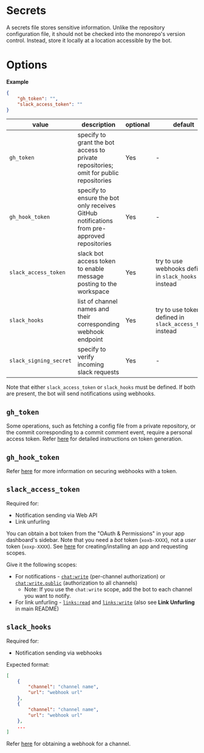 # Secrets

A secrets file stores sensitive information. Unlike the repository configuration file, it should not be checked into the monorepo's version control. Instead, store it locally at a location accessible by the bot.

# Options

**Example**

```json
{
    "gh_token": "",
    "slack_access_token": ""
}
```

| value | description | optional | default |
|-|-|-|-|
| `gh_token` | specify to grant the bot access to private repositories; omit for public repositories | Yes | - |
| `gh_hook_token` | specify to ensure the bot only receives GitHub notifications from pre-approved repositories | Yes | - |
| `slack_access_token` | slack bot access token to enable message posting to the workspace | Yes | try to use webhooks defined in `slack_hooks` instead |
| `slack_hooks` | list of channel names and their corresponding webhook endpoint | Yes | try to use token defined in `slack_access_token` instead |
| `slack_signing_secret` | specify to verify incoming slack requests | Yes | - |

Note that either `slack_access_token` or `slack_hooks` must be defined. If both are present, the bot will send notifications using webhooks.

## `gh_token`

Some operations, such as fetching a config file from a private repository, or the commit corresponding to a commit comment event, require a personal access token. Refer [here](https://docs.github.com/en/free-pro-team@latest/github/authenticating-to-github/creating-a-personal-access-token) for detailed instructions on token generation.

## `gh_hook_token`

Refer [here](https://docs.github.com/en/free-pro-team@latest/developers/webhooks-and-events/securing-your-webhooks) for more information on securing webhooks with a token.

## `slack_access_token`

Required for:
- Notification sending via Web API
- Link unfurling

You can obtain a bot token from the "OAuth & Permissions" in your app dashboard's sidebar. Note that you need a *bot* token (`xoxb-XXXX`), not a *user* token (`xoxp-XXXX`).
See [here](https://api.slack.com/authentication/basics#start) for creating/installing an app and requesting scopes.

Give it the following scopes:
- For notifications - [`chat:write`](https://api.slack.com/scopes/chat:write) (per-channel authorization) or [`chat:write.public`](https://api.slack.com/scopes/chat:write.public) (authorization to all channels)
    - Note: If you use the `chat:write` scope, add the bot to each channel you want to notify.
- For link unfurling - [`links:read`](https://api.slack.com/scopes/links:read) and [`links:write`](https://api.slack.com/scopes/links:write) (also see **Link Unfurling** in main README)

## `slack_hooks`

Required for:
- Notification sending via webhooks

Expected format:

```json
[
    {
        "channel": "channel name",
        "url": "webhook url"
    },
    {
        "channel": "channel name",
        "url": "webhook url"
    },
    ...
]
```

Refer [here](https://api.slack.com/messaging/webhooks) for obtaining a webhook for a channel.
